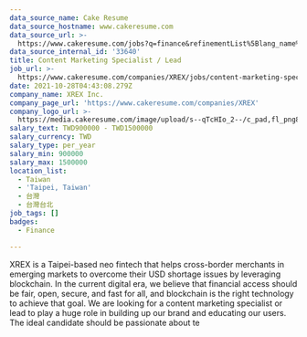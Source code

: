 ```yaml
---
data_source_name: Cake Resume
data_source_hostname: www.cakeresume.com
data_source_url: >-
  https://www.cakeresume.com/jobs?q=finance&refinementList%5Blang_name%5D%5B0%5D=English&refinementList%5Bsalary_type%5D=per_year&range%5Bsalary_range%5D%5Bmin%5D=1000000&page=3
data_source_internal_id: '33640'
title: Content Marketing Specialist / Lead
job_url: >-
  https://www.cakeresume.com/companies/XREX/jobs/content-marketing-specialist-lead
date: 2021-10-28T04:43:08.279Z
company_name: XREX Inc.
company_page_url: 'https://www.cakeresume.com/companies/XREX'
company_logo_url: >-
  https://media.cakeresume.com/image/upload/s--qTcHIo_2--/c_pad,fl_png8,h_200,w_200/v1645695747/z4gavek3c9rsgphbrywd.png
salary_text: TWD900000 - TWD1500000
salary_currency: TWD
salary_type: per_year
salary_min: 900000
salary_max: 1500000
location_list:
  - Taiwan
  - 'Taipei, Taiwan'
  - 台灣
  - 台灣台北
job_tags: []
badges:
  - Finance

---
```


XREX is a Taipei-based neo fintech that helps cross-border merchants in emerging markets to overcome their USD shortage issues by leveraging blockchain. In the current digital era, we believe that financial access should be fair, open, secure, and fast for all, and blockchain is the right technology to achieve that goal. We are looking for a content marketing specialist or lead to play a huge role in building up our brand and educating our users. The ideal candidate should be passionate about te